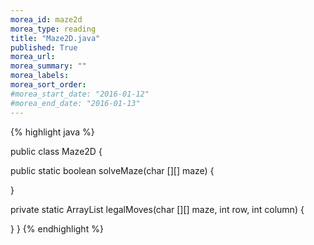 ```yaml
---
morea_id: maze2d
morea_type: reading
title: "Maze2D.java"
published: True
morea_url:
morea_summary: ""
morea_labels:
morea_sort_order:
#morea_start_date: "2016-01-12"
#morea_end_date: "2016-01-13"
---
```


{% highlight java %}

public class Maze2D {

  public static boolean solveMaze(char [][] maze) {
  
  }
  
  private static ArrayList<Direction> legalMoves(char [][] maze, int row, int column) {
  
  }
}
{% endhighlight %}
